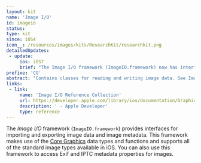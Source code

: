 ```yaml
---
layout: kit
name: 'Image I/O'
id: imageio
status:
type: kit
since: iOS4
icon__: /resources/images/kits/ResearchKit/researchkit.png
detailedUpdates:
 - update:
     ios: iOS7
     brief: "The Image I/O framework (ImageIO.framework) now has interfaces for getting and setting image metadata."
prefixe: 'CG'
abstract: "Contains classes for reading and writing image data. See Image I/O Framework."
links:
 - link:
     name: 'Image I/O Reference Collection'
     url: https://developer.apple.com/library/ios/documentation/GraphicsImaging/Reference/ImageIORefCollection/index.html
     description: ' - Apple Developer'
     type: reference
---
```


The *Image I/O* framework (`ImageIO.framework`) provides interfaces for importing and exporting image data and image metadata. This framework makes use of the [Core Graphics](/CoreGraphics) data types and functions and supports all of the standard image types available in iOS. You can also use this framework to access Exif and IPTC metadata properties for images.
